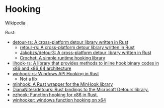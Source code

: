 # Hooking
[Wikipedia](https://en.wikipedia.org/wiki/Hooking)

Rust:
- [detour-rs: A cross-platform detour library written in Rust](https://github.com/darfink/detour-rs)
  - [retour-rs: A cross-platform detour library written in Rust](https://github.com/Hpmason/retour-rs)
  - [Jakobzs/detour3: A cross-platform detour library written in Rust](https://github.com/Jakobzs/detour-rs)
  - [Crochet: A simple runtime hooking library](https://github.com/Adamaq01/crochet)
- [ilhook-rs: A library that provides methods to inline hook binary codes in x86 and x86\_64 architecture](https://github.com/regomne/ilhook-rs)
- [winhook-rs: Windows API Hooking in Rust](https://github.com/SubconsciousCompute/winhook-rs)
  - Not a lib
- [minhook: A Rust wrapper for the MinHook library](https://github.com/jakobzs/minhook)
- [DianaNites/detours: Rust bindings to the Microsoft Detours library.](https://github.com/DianaNites/detours)
- [ezhook: Function hooking for x86 in Rust.](https://github.com/cppio/ezhook)
- [winhooker: windows function hooking on x64](https://github.com/roeeshoshani/winhooker)